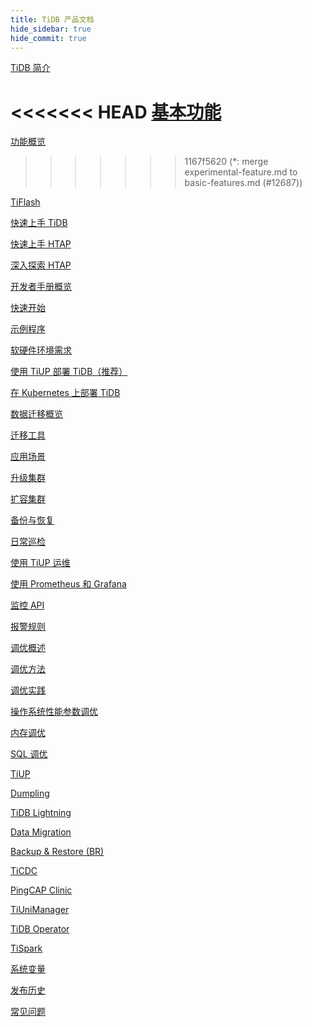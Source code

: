 ```yaml
---
title: TiDB 产品文档
hide_sidebar: true
hide_commit: true
---
```


<LearningPathContainer platform="tidb" title="TiDB" subTitle="TiDB 是 PingCAP 公司自主设计、研发的开源分布式关系型数据库。您可以在这里查看概念介绍、操作指南、应用开发、参考等产品文档。">

<LearningPath label="了解" icon="cloud1">

[TiDB 简介](https://docs.pingcap.com/zh/tidb/v6.5/overview)

<<<<<<< HEAD
[基本功能](https://docs.pingcap.com/zh/tidb/v6.5/basic-features)
=======
[功能概览](https://docs.pingcap.com/zh/tidb/dev/basic-features)
>>>>>>> 1167f5620 (*: merge experimental-feature.md to basic-features.md (#12687))

[TiFlash](https://docs.pingcap.com/zh/tidb/v6.5/tiflash-overview)

</LearningPath>

<LearningPath label="试用" icon="cloud5">

[快速上手 TiDB](https://docs.pingcap.com/zh/tidb/v6.5/quick-start-with-tidb)

[快速上手 HTAP](https://docs.pingcap.com/zh/tidb/v6.5/quick-start-with-htap)

[深入探索 HTAP](https://docs.pingcap.com/zh/tidb/v6.5/explore-htap)

</LearningPath>

<LearningPath label="开发" icon="doc8">

[开发者手册概览](https://docs.pingcap.com/zh/tidb/v6.5/dev-guide-overview)

[快速开始](https://docs.pingcap.com/zh/tidb/v6.5/dev-guide-build-cluster-in-cloud)

[示例程序](https://docs.pingcap.com/zh/tidb/v6.5/dev-guide-sample-application-spring-boot)

</LearningPath>

<LearningPath label="部署" icon="deploy">

[软硬件环境需求](https://docs.pingcap.com/zh/tidb/v6.5/hardware-and-software-requirements)

[使用 TiUP 部署 TiDB（推荐）](https://docs.pingcap.com/zh/tidb/v6.5/production-deployment-using-tiup)

[在 Kubernetes 上部署 TiDB](https://docs.pingcap.com/zh/tidb/v6.5/tidb-in-kubernetes)

</LearningPath>

<LearningPath label="迁移" icon="cloud3">

[数据迁移概览](https://docs.pingcap.com/zh/tidb/v6.5/migration-overview)

[迁移工具](https://docs.pingcap.com/zh/tidb/v6.5/migration-tools)

[应用场景](https://docs.pingcap.com/zh/tidb/v6.5/migrate-aurora-to-tidb)

</LearningPath>

<LearningPath label="运维" icon="maintain">

[升级集群](https://docs.pingcap.com/zh/tidb/v6.5/upgrade-tidb-using-tiup)

[扩容集群](https://docs.pingcap.com/zh/tidb/v6.5/scale-tidb-using-tiup)

[备份与恢复](https://docs.pingcap.com/zh/tidb/v6.5/backup-and-restore-overview)

[日常巡检](https://docs.pingcap.com/zh/tidb/v6.5/daily-check)

[使用 TiUP 运维](https://docs.pingcap.com/zh/tidb/v6.5/maintain-tidb-using-tiup)

</LearningPath>

<LearningPath label="监控" icon="cloud6">

[使用 Prometheus 和 Grafana](https://docs.pingcap.com/zh/tidb/v6.5/tidb-monitoring-framework)

[监控 API](https://docs.pingcap.com/zh/tidb/v6.5/tidb-monitoring-api)

[报警规则](https://docs.pingcap.com/zh/tidb/v6.5/alert-rules)

</LearningPath>

<LearningPath label="调优" icon="tidb-cloud-tune">

[调优概述](https://docs.pingcap.com/zh/tidb/v6.5/performance-tuning-overview)

[调优方法](https://docs.pingcap.com/zh/tidb/v6.5/performance-tuning-methods)

[调优实践](https://docs.pingcap.com/zh/tidb/v6.5/performance-tuning-practices)

[操作系统性能参数调优](https://docs.pingcap.com/zh/tidb/v6.5/tune-operating-system)

[内存调优](https://docs.pingcap.com/zh/tidb/v6.5/configure-memory-usage)

[SQL 调优](https://docs.pingcap.com/zh/tidb/v6.5/sql-tuning-overview)

</LearningPath>

<LearningPath label="工具" icon="doc7">

[TiUP](https://docs.pingcap.com/zh/tidb/v6.5/tiup-overview)

[Dumpling](https://docs.pingcap.com/zh/tidb/v6.5/dumpling-overview)

[TiDB Lightning](https://docs.pingcap.com/zh/tidb/v6.5/tidb-lightning-overview)

[Data Migration](https://docs.pingcap.com/zh/tidb/v6.5/dm-overview)

[Backup & Restore (BR)](https://docs.pingcap.com/zh/tidb/v6.5/backup-and-restore-overview)

[TiCDC](https://docs.pingcap.com/zh/tidb/v6.5/ticdc-overview)

[PingCAP Clinic](https://docs.pingcap.com/zh/tidb/v6.5/clinic-introduction)

[TiUniManager](https://docs.pingcap.com/zh/tidb/v6.5/tiunimanager-overview)

[TiDB Operator](https://docs.pingcap.com/zh/tidb/v6.5/tidb-operator-overview)

[TiSpark](https://docs.pingcap.com/zh/tidb/v6.5/tispark-overview)

</LearningPath>

<LearningPath label="参考" icon="cloud-dev">

[系统变量](https://docs.pingcap.com/zh/tidb/v6.5/system-variables)

[发布历史](https://docs.pingcap.com/zh/tidb/v6.5/release-notes)

[常见问题](https://docs.pingcap.com/zh/tidb/v6.5/faq-overview)

</LearningPath>

</LearningPathContainer>
